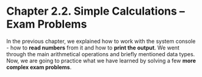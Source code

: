 # Chapter 2.2. Simple Calculations – Exam Problems

In the previous chapter, we explained how to work with the system console - how to **read numbers** from it and how to **print the output**. We went through the main arithmetical operations and briefly mentioned data types. Now, we are going to practice what we have learned by solving a few **more complex exam problems**.

